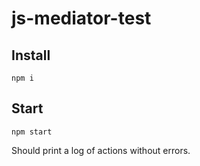# js-mediator-test

## Install

`npm i`

## Start

`npm start`

Should print a log of actions without errors.